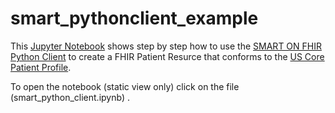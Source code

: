 # smart_pythonclient_example

This [Jupyter Notebook](https://jupyter.org/) shows step by step how to use the [SMART ON FHIR Python Client](https://github.com/smart-on-fhir/client-py) to create a FHIR Patient Resurce
that conforms to the [US Core Patient Profile](http://hl7.org/fhir/us/core/StructureDefinition-us-core-patient.html).

To open the notebook (static view only) click on the file (smart_python_client.ipynb) .

